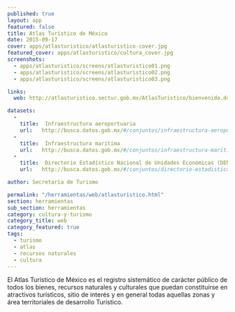 ```yaml
---
published: true
layout: app
featured: false
title: Atlas Turístico de México
date: 2015-09-17
cover: apps/atlasturistico/atlasturistico-cover.jpg
featured_cover: apps/atlasturistico/cultura_cover.jpg
screenshots:
  - apps/atlasturistico/screens/atlasturistico01.png
  - apps/atlasturistico/screens/atlasturistico02.png
  - apps/atlasturistico/screens/atlasturistico03.png

links:
  web: http://atlasturistico.sectur.gob.mx/AtlasTuristico/bienvenido.do

datasets:
  -
    title:  Infraestructura aeroportuaria
    url:   http://busca.datos.gob.mx/#/conjuntos/infraestructura-aeroportuaria
  -
    title:  Infraestructura marítima
    url:   http://busca.datos.gob.mx/#/conjuntos/infraestructura-maritima
  -
    title:  Directorio Estadístico Nacional de Unidades Económicas (DENUE)
    url:   http://busca.datos.gob.mx/#/conjuntos/directorio-estadistico-nacional-de-unidades-economicas-denue-por-actividad-economica

author: Secretaría de Turismo

permalink: "/herramientas/web/atlasturistico.html"
section: herramientas
sub_section: herramientas
category: cultura-y-turismo
category_title: web
category_featured: true
tags:
  - turismo
  - atlas
  - recursos naturales
  - cultura
---
```


El Atlas Turístico de México es el registro sistemático de carácter público de todos los bienes, recursos naturales y culturales que puedan constituirse en atractivos turísticos, sitio de interés y en general todas aquellas zonas y área territoriales de desarrollo Turístico.
